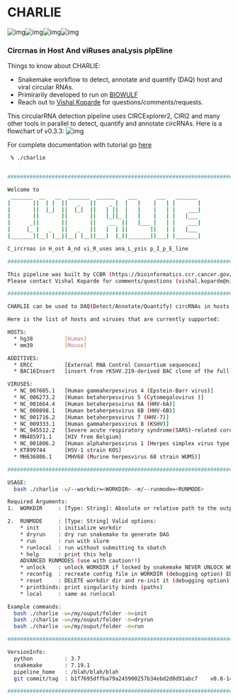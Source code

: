 # CHARLIE
![img](https://img.shields.io/github/issues/CCBR/CHARLIE?style=for-the-badge)![img](https://img.shields.io/github/forks/CCBR/CHARLIE?style=for-the-badge)![img](https://img.shields.io/github/stars/CCBR/CHARLIE?style=for-the-badge)![img](https://img.shields.io/github/license/CCBR/CHARLIE?style=for-the-badge)

### **C**ircrnas in **H**ost **A**nd vi**R**uses ana**L**ysis p**I**p**E**line


Things to know about CHARLIE:

- Snakemake workflow to detect, annotate and quantify (DAQ) host and viral circular RNAs.
- Primirarily developed to run on [BIOWULF](https://hpc.nih.gov/)
- Reach out to [Vishal Koparde](mailto:vishal.koparde@nihgov) for questions/comments/requests.


This circularRNA detection pipeline uses CIRCExplorer2, CIRI2 and many other tools in parallel to detect, quantify and annotate circRNAs. Here is a flowchart of v0.3.3:
![img](https://github.com/CCBR/CHARLIE/blob/master/circRNA_v0.3.3.png)

For complete documentation with tutorial go [here](https://ccbr.github.io/CCBR_circRNA_DAQ/)


```bash
 % ./charlie


##########################################################################################

Welcome to
 _______  __   __  _______  ______    ___      ___   _______
|       ||  | |  ||   _   ||    _ |  |   |    |   | |       |
|       ||  |_|  ||  |_|  ||   | ||  |   |    |   | |    ___|
|       ||       ||       ||   |_||_ |   |    |   | |   |___
|      _||       ||       ||    __  ||   |___ |   | |    ___|
|     |_ |   _   ||   _   ||   |  | ||       ||   | |   |___
|_______||__| |__||__| |__||___|  |_||_______||___| |_______|

C_ircrnas in H_ost A_nd vi_R_uses ana_L_ysis p_I_p_E_line

##########################################################################################

This pipeline was built by CCBR (https://bioinformatics.ccr.cancer.gov/ccbr)
Please contact Vishal Koparde for comments/questions (vishal.koparde@nih.gov)

##########################################################################################

CHARLIE can be used to DAQ(Detect/Annotate/Quantify) circRNAs in hosts and viruses.

Here is the list of hosts and viruses that are currently supported:

HOSTS:
  * hg38          [Human]
  * mm39          [Mouse]

ADDITIVES:
  * ERCC          [External RNA Control Consortium sequences]
  * BAC16Insert   [insert from rKSHV.219-derived BAC clone of the full-length KSHV genome]

VIRUSES:
  * NC_007605.1   [Human gammaherpesvirus 4 (Epstein-Barr virus)]
  * NC_006273.2   [Human betaherpesvirus 5 (Cytomegalovirus )]
  * NC_001664.4   [Human betaherpesvirus 6A (HHV-6A)]
  * NC_000898.1   [Human betaherpesvirus 6B (HHV-6B)]
  * NC_001716.2   [Human betaherpesvirus 7 (HHV-7)]
  * NC_009333.1   [Human gammaherpesvirus 8 (KSHV)]
  * NC_045512.2   [Severe acute respiratory syndrome(SARS)-related coronavirus]
  * MN485971.1    [HIV from Belgium]
  * NC_001806.2   [Human alphaherpesvirus 1 (Herpes simplex virus type 1)](strain 17) (HSV-1)]
  * KT899744      [HSV-1 strain KOS]
  * MH636806.1    [MHV68 (Murine herpesvirus 68 strain WUMS)]

##########################################################################################

USAGE:
  bash ./charlie -w/--workdir=<WORKDIR> -m/--runmode=<RUNMODE>

Required Arguments:
1.  WORKDIR     : [Type: String]: Absolute or relative path to the output folder with write permissions.

2.  RUNMODE     : [Type: String] Valid options:
    * init      : initialize workdir
    * dryrun    : dry run snakemake to generate DAG
    * run       : run with slurm
    * runlocal  : run without submitting to sbatch
    * help      : print this help
    ADVANCED RUNMODES (use with caution!!)
    * unlock    : unlock WORKDIR if locked by snakemake NEVER UNLOCK WORKDIR WHERE PIPELINE IS CURRENTLY RUNNING!
    * reconfig  : recreate config file in WORKDIR (debugging option) EDITS TO config.yaml WILL BE LOST!
    * reset     : DELETE workdir dir and re-init it (debugging option) EDITS TO ALL FILES IN WORKDIR WILL BE LOST!
    * printbinds: print singularity binds (paths)
    * local     : same as runlocal

Example commands:
  bash ./charlie -w=/my/ouput/folder -m=init
  bash ./charlie -w=/my/ouput/folder -m=dryrun
  bash ./charlie -w=/my/ouput/folder -m=run

##########################################################################################

VersionInfo:
  python          : 3.7
  snakemake       : 7.19.1
  pipeline_home   : /blah/blah/blah
  git commit/tag  : b1f7695dffba79a245900257b34ebd2d0d91abc7    v0.8-148-gb1f7695

##########################################################################################
```